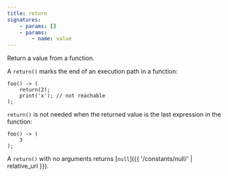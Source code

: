 ```yaml
---
title: return
signatures:
    - params: []
    - params:
        - name: value
---
```

Return a value from a function.

A `return()` marks the end of an execution path in a function:

```scarpet
foo() -> (
    return(2);
    print('x'); // not reachable
);
```

`return()` is not needed when the returned value is the last expression in the
function:

```scarpet
foo() -> (
    3
);
```

A `return()` with no arguments returns [`null`]({{ '/constants/null/' | relative_url }}).
